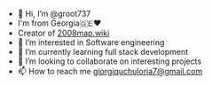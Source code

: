 - 👋 Hi, I’m @groot737
- I'm from Georgia🇬🇪❤️
- Creator of [2008map.wiki](https://www.2008map.wiki/)
- 👀 I’m interested in Software engineering
- 🌱 I’m currently learning full stack development
- 💞️ I’m looking to collaborate on interesting projects
- 📫 How to reach me giorgiquchuloria7@gmail.com
